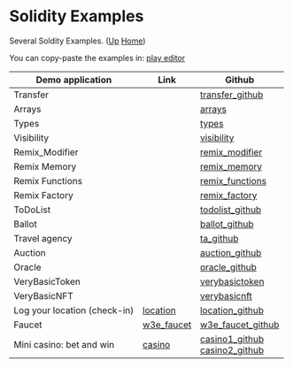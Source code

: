 # Solidity Examples

Several Soldity Examples. ([Up](..) [Home](..\..))

You can copy-paste the examples in: [play editor]

[play editor]: https://playproject.io/play-ed/


| Demo application              | Link         | Github
| ---------                     | -------      | -----
| Transfer                      |              | [transfer_github]
| Arrays                        |              | [arrays]
| Types                         |              | [types]
| Visibility                    |              | [visibility]
| Remix_Modifier                |              | [remix_modifier]
| Remix Memory                  |              | [remix_memory]
| Remix Functions               |              | [remix_functions]
| Remix Factory                 |              | [remix_factory]
| ToDoList                      |              | [todolist_github]
| Ballot                        |              | [ballot_github]
| Travel agency                 |              | [ta_github]
| Auction                       |              | [auction_github]
| Oracle                        |              | [oracle_github]
| VeryBasicToken                |              | [verybasictoken]
| VeryBasicNFT                  |              | [verybasicnft]
| Log your location (check-in)  | [location]   | [location_github]
| Faucet                        | [w3e_faucet] | [w3e_faucet_github]
| Mini casino: bet and win      | [casino]     | [casino1_github]<br>[casino2_github]

[location]:          http://web3examples.com/location
[location_github]:   https://github.com/web3examples/location

[casino]:            http://web3examples.com/ethereum/casino/
[casino1_github]:    https://github.com/web3examples/ethereum/tree/master/casino
[casino2_github]:    https://github.com/web3examples/ethereum/blob/master/solidity_examples/Casino.sol

[w3e_faucet]:        http://web3examples.com/ethereum/faucet
[w3e_faucet_github]: https://github.com/web3examples/ethereum/tree/master/faucet

[transfer_github]:   https://github.com/web3examples/ethereum/blob/master/solidity_examples/Transfer.sol
[todolist_github]:   https://github.com/web3examples/ethereum/blob/master/solidity_examples/ToDoList.sol
[ballot_github]:     https://github.com/web3examples/ethereum/blob/master/solidity_examples/Ballot.sol

[ta_github]:        https://github.com/web3examples/ethereum/blob/master/solidity_examples/TravelAgency.sol
[auction_github]:   https://github.com/web3examples/ethereum/blob/master/solidity_examples/SimpleAuction.sol
[oracle_github]:    https://github.com/web3examples/ethereum/blob/master/solidity_examples/ProvableTempOracle.sol


[verybasictoken]:   https://github.com/web3examples/ethereum/blob/master/solidity_examples/VeryBasicToken.sol
[verybasicnft]:     https://github.com/web3examples/ethereum/blob/master/solidity_examples/VeryBasicNFT.sol  
[remix_factory]:    https://github.com/web3examples/ethereum/blob/master/solidity_examples/Remix_Factory.sol 
[remix_functions]:  https://github.com/web3examples/ethereum/blob/master/solidity_examples/Remix_Functions.sol
[remix_memory]:     https://github.com/web3examples/ethereum/blob/master/solidity_examples/Remix_Memory.sol
[arrays]:           https://github.com/web3examples/ethereum/blob/master/solidity_examples/Arrays.sol
[types]:            https://github.com/web3examples/ethereum/blob/master/solidity_examples/Types.sol
[visibility]:       https://github.com/web3examples/ethereum/blob/master/solidity_examples/Visibility.sol
[remix_modifier]:   https://github.com/web3examples/ethereum/blob/master/solidity_examples/Remix_Modifier.sol


